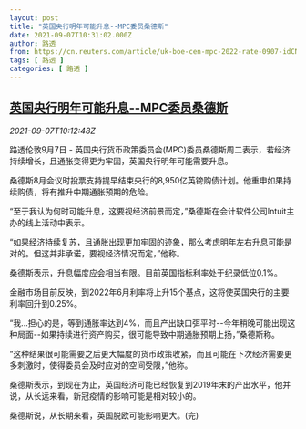 ```yaml
---
layout: post
title: "英国央行明年可能升息--MPC委员桑德斯"
date: 2021-09-07T10:31:02.000Z
author: 路透
from: https://cn.reuters.com/article/uk-boe-cen-mpc-2022-rate-0907-idCNKBS2G30S1
tags: [ 路透 ]
categories: [ 路透 ]
---
```

<!--1631010662000-->
[英国央行明年可能升息--MPC委员桑德斯](https://cn.reuters.com/article/uk-boe-cen-mpc-2022-rate-0907-idCNKBS2G30S1)
------

<div>
<div><i>2021-09-07T10:12:48Z</i></div><p>路透伦敦9月7日 - 英国央行货币政策委员会(MPC)委员桑德斯周二表示，若经济持续增长，且通胀变得更为牢固，英国央行明年可能需要升息。</p><p>桑德斯8月会议时投票支持提早结束央行的8,950亿英镑购债计划。他重申如果持续购债，将有推升中期通胀预期的危险。</p><p>“至于我认为何时可能升息，这要视经济前景而定，”桑德斯在会计软件公司Intuit主办的线上活动中表示。</p><p>“如果经济持续复苏，且通胀出现更加牢固的迹象，那么考虑明年左右升息可能是对的。但这并非承诺，要视经济情况而定，”他称。</p><p>桑德斯表示，升息幅度应会相当有限。目前英国指标利率处于纪录低位0.1%。</p><p>金融市场目前反映，到2022年6月利率将上升15个基点，这将使英国央行的主要利率回升到0.25%。</p><p>“我...担心的是，等到通胀率达到4%，而且产出缺口弭平时--今年稍晚可能出现这种局面--如果持续进行资产购买，很可能导致中期通胀预期上扬，”桑德斯称。</p><p>“这种结果很可能需要之后更大幅度的货币政策收紧，而且可能在下次经济需要更多刺激时，使得委员会及时应对的空间受限，”他称。</p><p>桑德斯表示，到现在为止，英国经济可能已经恢复到2019年末的产出水平，他并说，从长远来看，新冠疫情的影响可能是相对较小的。</p><p>桑德斯说，从长期来看，英国脱欧可能影响更大。(完)</p>
</div>
